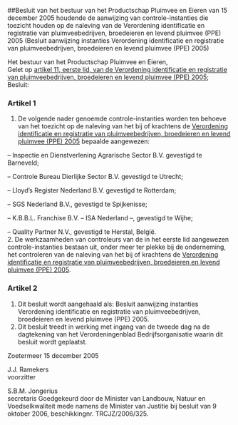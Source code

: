<meta http-equiv='Content-Type' content='text/html; charset=utf-8' />

##Besluit van het bestuur van het Productschap Pluimvee en Eieren van 15 december 2005 houdende de aanwijzing van controle-instanties die toezicht houden op de naleving van de Verordening identificatie en registratie van pluimveebedrijven, broedeieren en levend pluimvee (PPE) 2005 (Besluit aanwijzing instanties Verordening identificatie en registratie van pluimveebedrijven, broedeieren en levend pluimvee (PPE) 2005)

Het bestuur van het Productschap Pluimvee en Eieren,  
Gelet op [artikel 11, eerste lid, van de Verordening identificatie en registratie van pluimveebedrijven, broedeieren en levend pluimvee (PPE) 2005](../../../../../../../../../../../pbo/verordening/identificatie/en/registratie/van/pluimveebedrijven/broedeieren/etc/BWBR0019280/README.md);
Besluit:    

### Artikel  1  

1.  De volgende nader genoemde controle-instanties worden ten behoeve van het toezicht op de naleving van het bij of krachtens de [Verordening identificatie en registratie van pluimveebedrijven, broedeieren en levend pluimvee (PPE) 2005](../../../../../../../../../../../pbo/verordening/identificatie/en/registratie/van/pluimveebedrijven/broedeieren/etc/BWBR0019280/README.md) bepaalde aangewezen: 

– Inspectie en Dienstverlening Agrarische Sector B.V. gevestigd te Barneveld;  

– Controle Bureau Dierlijke Sector B.V. gevestigd te Utrecht;  

– Lloyd’s Register Nederland B.V. gevestigd te Rotterdam;  

– SGS Nederland B.V., gevestigd te Spijkenisse;  

– K.B.B.L. Franchise B.V. – ISA Nederland –, gevestigd te Wijhe;  

– Quality Partner N.V., gevestigd te Herstal, België.     
2.  De werkzaamheden van controleurs van de in het eerste lid aangewezen controle-instanties bestaan uit, onder meer ter plekke bij de onderneming, het controleren van de naleving van het bij of krachtens de [Verordening identificatie en registratie van pluimveebedrijven, broedeieren en levend pluimvee (PPE) 2005](../../../../../../../../../../../pbo/verordening/identificatie/en/registratie/van/pluimveebedrijven/broedeieren/etc/BWBR0019280/README.md).   

### Artikel  2  

1.  Dit besluit wordt aangehaald als: Besluit aanwijzing instanties Verordening identificatie en registratie van pluimveebedrijven, broedeieren en levend pluimvee (PPE) 2005.   
2.  Dit besluit treedt in werking met ingang van de tweede dag na de dagtekening van het Verordeningenblad Bedrijfsorganisatie waarin dit besluit wordt geplaatst.   

Zoetermeer 
15 december 2005   

J.J. Ramekers  
voorzitter  

S.B.M. Jongerius  
secretaris   Goedgekeurd door de Minister van Landbouw, Natuur en Voedselkwaliteit mede namens de Minister van Justitie bij besluit van 9 oktober 2006, beschikkingnr. TRCJZ/2006/325.    
